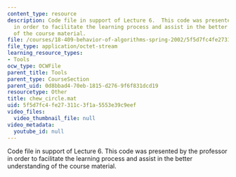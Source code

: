 ```yaml
---
content_type: resource
description: Code file in support of Lecture 6.  This code was presented by the professor
  in order to facilitate the learning process and assist in the better understanding
  of the course material.
file: /courses/18-409-behavior-of-algorithms-spring-2002/5f5d7fc4fe27311c3f1a5553e39c9eef_chew_circle.mat
file_type: application/octet-stream
learning_resource_types:
- Tools
ocw_type: OCWFile
parent_title: Tools
parent_type: CourseSection
parent_uid: 0d8bbad4-70eb-1815-d276-9f6f831dcd19
resourcetype: Other
title: chew_circle.mat
uid: 5f5d7fc4-fe27-311c-3f1a-5553e39c9eef
video_files:
  video_thumbnail_file: null
video_metadata:
  youtube_id: null
---
```

Code file in support of Lecture 6.  This code was presented by the professor in order to facilitate the learning process and assist in the better understanding of the course material.

